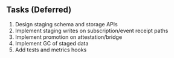 ## Tasks (Deferred)

1. Design staging schema and storage APIs
2. Implement staging writes on subscription/event receipt paths
3. Implement promotion on attestation/bridge
4. Implement GC of staged data
5. Add tests and metrics hooks
